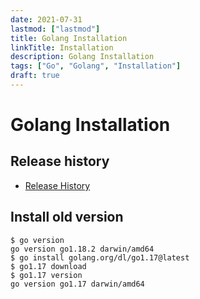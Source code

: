 ```yaml
---
date: 2021-07-31
lastmod: ["lastmod"]
title: Golang Installation
linkTitle: Installation
description: Golang Installation
tags: ["Go", "Golang", "Installation"]
draft: true
---
```


# Golang Installation

## Release history

- [Release History](https://go.dev/doc/devel/release)

## Install old version

```shell
$ go version
go version go1.18.2 darwin/amd64
$ go install golang.org/dl/go1.17@latest
$ go1.17 download
$ go1.17 version
go version go1.17 darwin/amd64
```

